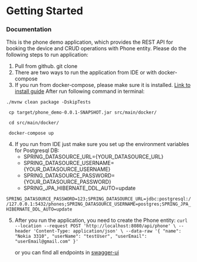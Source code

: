 # Getting Started

### Documentation

This is the phone demo application, which provides the REST API for booking the device and CRUD operations with Phone entity. Please do the following steps to run application:

1. Pull from github. git clone 
2. There are two ways to run the application from IDE or with docker-compose
3. If you run from docker-compose, please make sure it is installed. [Link to install guide](https://docs.docker.com/compose/install/)
   After run following command in terminal: 
   
`` ./mvnw clean package -DskipTests `` 

`` cp target/phone_demo-0.0.1-SNAPSHOT.jar src/main/docker/``

`` cd src/main/docker/``

`` docker-compose up``

4. If you run from IDE just make sure you set up the environment variables for Postgresql DB: 
    - SPRING_DATASOURCE_URL={YOUR_DATASOURCE_URL}
    - SPRING_DATASOURCE_USERNAME={YOUR_DATASOURCE_USERNAME}
    - SPRING_DATASOURCE_PASSWORD={YOUR_DATASOURCE_PASSWORD}
    - SPRING_JPA_HIBERNATE_DDL_AUTO=update

`` SPRING_DATASOURCE_PASSWORD=123;SPRING_DATASOURCE_URL=jdbc:postgresql://127.0.0.1:5432/phones;SPRING_DATASOURCE_USERNAME=postgres;SPRING_JPA_HIBERNATE_DDL_AUTO=update ``


5. After you run the application, you need to create the Phone entity:
``curl --location --request POST 'http://localhost:8080/api/phone' \
   --header 'Content-Type: application/json' \
   --data-raw '{
   "name": "Nokia 3310",
   "userName": "testUser",
   "userEmail": "userEmail@gmail.com"
   }'``
   
    or you can find all endpoints in [swagger-ui](http://localhost:8080/swagger-ui/index.html) 
   
